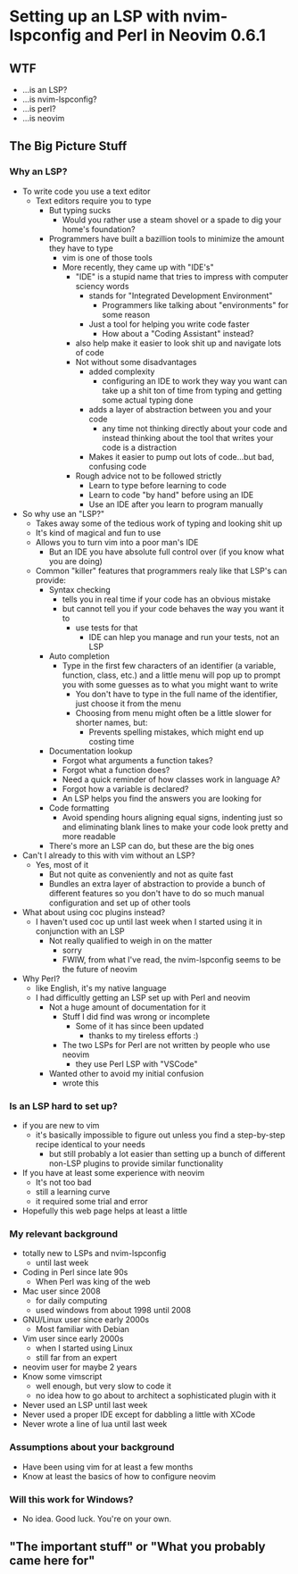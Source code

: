 # Setting up an LSP with nvim-lspconfig and Perl in Neovim 0.6.1

## WTF
* ...is an LSP?
* ...is nvim-lspconfig?
* ...is perl?
* ...is neovim

## The Big Picture Stuff

### Why an LSP?
* To write code you use a text editor
    * Text editors require you to type
        * But typing sucks
            * Would you rather use a steam shovel or a spade to dig your home's foundation?
        * Programmers have built a bazillion tools to minimize the amount they have to type
            * vim is one of those tools 
            * More recently, they came up with "IDE's"
                * "IDE" is a stupid name that tries to impress with computer sciency words
                    * stands for "Integrated Development Environment" 
                        * Programmers like talking about "environments" for some reason
                    * Just a tool for helping you write code faster
                        * How about a "Coding Assistant" instead? 
                * also help make it easier to look shit up and navigate lots of code
                * Not without some disadvantages
                    * added complexity
                        * configuring an IDE to work they way you want can take up a shit ton of time from typing and getting some actual typing done
                    * adds a layer of abstraction between you and your code
                        * any time not thinking directly about your code and instead thinking about the tool that writes your code is a distraction 
                    * Makes it easier to pump out lots of code...but bad, confusing code
                * Rough advice not to be followed strictly
                    * Learn to type before learning to code
                    * Learn to code "by hand" before using an IDE
                    * Use an IDE after you learn to program manually
* So why use an "LSP?"
    * Takes away some of the tedious work of typing and looking shit up 
    * It's kind of magical and fun to use 
    * Allows you to turn vim into a poor man's IDE
        * But an IDE you have absolute full control over (if you know what you are doing) 
    * Common "killer" features that programmers realy like that LSP's can provide:
        * Syntax checking 
            * tells you in real time if your code has an obvious mistake 
            * but cannot tell you if your code behaves the way you want it to 
                * use tests for that 
                    * IDE can hlep you manage and run your tests, not an LSP 
        * Auto completion 
            * Type in the first few characters of an identifier (a variable, function, class, etc.) and a little menu will pop up to prompt you with some guesses as to what you might want to write 
                * You don't have to type in the full name of the identifier, just choose it from the menu 
                * Choosing from menu might often be a little slower for shorter names, but:
                    * Prevents spelling mistakes, which might end up costing time
        * Documentation lookup
            * Forgot what arguments a function takes? 
            * Forgot what a function does?
            * Need a quick reminder of how classes work in language A? 
            * Forgot how a variable is declared?
            * An LSP helps you find the answers you are looking for
        * Code formatting 
            * Avoid spending hours aligning equal signs, indenting just so and eliminating blank lines to make your code look pretty and more readable 
        * There's more an LSP can do, but these are the big ones
* Can't I already to this with vim without an LSP?
    * Yes, most of it 
        * But not quite as conveniently and not as quite fast 
        * Bundles an extra layer of abstraction to provide a bunch of different features so you don't have to do so much manual configuration and set up of other tools
* What about using coc plugins instead?
    * I haven't used coc up until last week when I started using it in conjunction with an LSP
        * Not really qualified to weigh in on the matter
            * sorry 
            * FWIW, from what I've read, the nvim-lspconfig seems to be the future of neovim
* Why Perl?
    * like English, it's my native language 
    * I had difficultly getting an LSP set up with Perl and neovim
        * Not a huge amount of documentation for it
            * Stuff I did find was wrong or incomplete
                * Some of it has since been updated 
                    * thanks to my tireless efforts :) 
            * The two LSPs for Perl are not written by people who use neovim 
                * they use Perl LSP with "VSCode" 
        * Wanted other to avoid my initial confusion 
            * wrote this 

### Is an LSP hard to set up?
* if you are new to vim
    * it's basically impossible to figure out unless you find a step-by-step recipe identical to your needs
        * but still probably a lot easier than setting up a bunch of different non-LSP plugins to provide similar functionality 
* If you have at least some experience with neovim
    * It's not too bad 
    * still a learning curve 
    * it required some trial and error 
* Hopefully this web page helps at least a little

### My relevant background
* totally new to LSPs and nvim-lspconfig 
    * until last week 
* Coding in Perl since late 90s
    * When Perl was king of the web 
* Mac user since 2008
    * for daily computing 
    * used windows from about 1998 until 2008
* GNU/Linux user since early 2000s 
    * Most familiar with Debian 
* Vim user since early 2000s 
    * when I started using Linux 
    * still far from an expert 
* neovim user for maybe 2 years
* Know some vimscript
    * well enough, but very slow to code it 
    * no idea how to go about to architect a sophisticated plugin with it 
* Never used an LSP until last week
* Never used a proper IDE except for dabbling a little with XCode 
* Never wrote a line of lua until last week 

### Assumptions about your background
* Have been using vim for at least a few months
* Know at least the basics of how to configure neovim

### Will this work for Windows?
* No idea. Good luck. You're on your own.
 
## "The important stuff" or "What you probably came here for"

